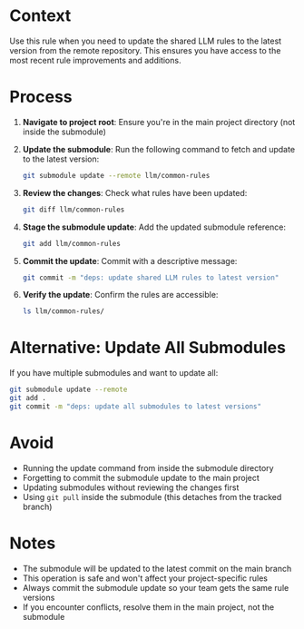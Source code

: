 # Context

Use this rule when you need to update the shared LLM rules to the latest version from the remote repository. This ensures you have access to the most recent rule improvements and additions.

# Process

1. **Navigate to project root**: Ensure you're in the main project directory (not inside the submodule)

2. **Update the submodule**: Run the following command to fetch and update to the latest version:

   ```bash
   git submodule update --remote llm/common-rules
   ```

3. **Review the changes**: Check what rules have been updated:

   ```bash
   git diff llm/common-rules
   ```

4. **Stage the submodule update**: Add the updated submodule reference:

   ```bash
   git add llm/common-rules
   ```

5. **Commit the update**: Commit with a descriptive message:

   ```bash
   git commit -m "deps: update shared LLM rules to latest version"
   ```

6. **Verify the update**: Confirm the rules are accessible:
   ```bash
   ls llm/common-rules/
   ```

# Alternative: Update All Submodules

If you have multiple submodules and want to update all:

```bash
git submodule update --remote
git add .
git commit -m "deps: update all submodules to latest versions"
```

# Avoid

- Running the update command from inside the submodule directory
- Forgetting to commit the submodule update to the main project
- Updating submodules without reviewing the changes first
- Using `git pull` inside the submodule (this detaches from the tracked branch)

# Notes

- The submodule will be updated to the latest commit on the main branch
- This operation is safe and won't affect your project-specific rules
- Always commit the submodule update so your team gets the same rule versions
- If you encounter conflicts, resolve them in the main project, not the submodule
